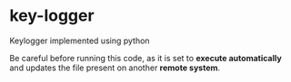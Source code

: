 # key-logger
Keylogger implemented using python

Be careful before running this code, as it is set to **execute automatically** and updates the file present on another **remote system**.
